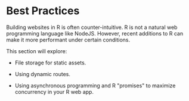 # Best Practices

Building websites in R is often counter-intuitive. R is not a natural web programming language like NodeJS. However, recent additions to R can make it more performant under certain conditions.

This section will explore:

* File storage for static assets.

* Using dynamic routes.

* Using asynchronous programming and R "promises" to maximize concurrency in your R web app.